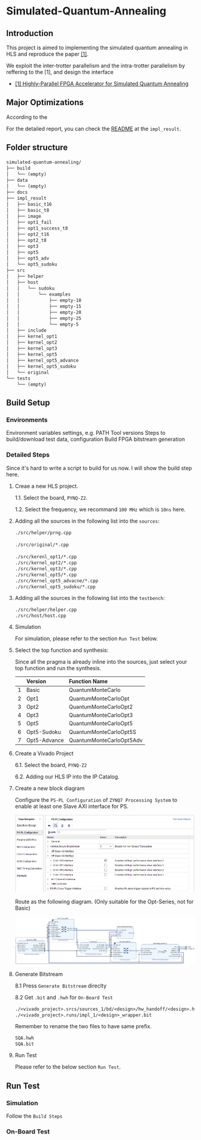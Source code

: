 # Simulated-Quantum-Annealing

## Introduction

This project is aimed to implementing the simulated quantum annealing in HLS and reproduce the paper [[1]](https://github.com/allen880117/Simulated-Quantum-Annealing/blob/main/docs/references/Highly-Parallel_FPGA-Accelerator_for_Simulated_Quantum_Annealing.pdf).

We exploit the inter-trotter parallelism and the intra-trotter parallelism by reffering to the [1], and design the interface 

* [[1] Highly-Parallel FPGA Accelerator for Simulated Quantum Annealing](https://github.com/allen880117/Simulated-Quantum-Annealing/blob/main/docs/references/Highly-Parallel_FPGA-Accelerator_for_Simulated_Quantum_Annealing.pdf)

## Major Optimizations 

According to the

For the detailed report, you can check the [README](https://github.com/allen880117/Simulated-Quantum-Annealing/tree/main/impl_result) at the `impl_result`.

## Folder structure

```
simulated-quantum-annealing/
├── build
│   └── (empty)
├── data
│   └── (empty)
├── docs
├── impl_result
│   ├── basic_t16
│   ├── basic_t8
│   ├── image
│   ├── opt1_fail
│   ├── opt1_success_t8
│   ├── opt2_t16
│   ├── opt2_t8
│   ├── opt3
│   ├── opt5
│   ├── opt5_adv
│   └── opt5_sudoku
├── src
│   ├── helper
│   ├── host
│   │   └── sudoku
│   │       └── examples
│   │           ├── empty-10
│   │           ├── empty-15
│   │           ├── empty-20
│   │           ├── empty-25
│   │           └── empty-5
│   ├── include
│   ├── kernel_opt1
│   ├── kernel_opt2
│   ├── kernel_opt3
│   ├── kernel_opt5
│   ├── kernel_opt5_advance
│   ├── kernel_opt5_sudoku
│   └── original
└── tests
    └── (empty)
```

## Build Setup

### Environments

Environment variables settings, e.g. PATH
Tool versions
Steps to build/download test data, configuration
Build FPGA bitstream generation

### Detailed Steps

Since it's hard to write a script to build for us now. I will show the build step here.

1. Creae a new HLS project.
    
    1.1. Select the board, `PYNQ-Z2`.

    1.2. Select the frequency, we recommand `100 MHz` which is `10ns` here.

2. Adding all the sources in the following list into the `sources`:

    ```text
    ./src/helper/prng.cpp

    ./src/original/*.cpp

    ./src/kerenl_opt1/*.cpp
    ./src/kernel_opt2/*.cpp
    ./src/kernel_opt3/*.cpp
    ./src/kernel_opt5/*.cpp
    ./src/kernel_opt5_advacne/*.cpp
    ./src/kernel_opt5_sudoku/*.cpp
    ```

3. Adding all the sources in the following list into the `testbench`:

    ```text
    ./src/helper/helper.cpp
    ./src/host/host.cpp
    ```

4. Simulation

   For simulation, please refer to the section `Run Test` below.

5. Select the top function and synthesis:

    Since all the pragma is already inline into the sources, just select your top function and run the synthesis. 

    ||Version|Function Name|
    |-|-|-|
    |1|Basic|QuantumMonteCarlo|
    |2|Opt1|QuantumMonteCarloOpt|
    |3|Opt2|QuantumMonteCarloOpt2|
    |4|Opt3|QuantumMonteCarloOpt3|
    |5|Opt5|QuantumMonteCarloOpt5|
    |6|Opt5-Sudoku|QuantumMonteCarloOpt5S|
    |7|Opt5-Advance|QuantumMonteCarloOpt5Adv|

6. Create a Vivado Project

    6.1. Select the board, `PYNQ-Z2`

    6.2. Adding our HLS IP into the IP Catalog.

7. Create a new block diagram

    Configure the `PS-PL Configuration` of `ZYNQ7 Processing System` to enable at least one Slave AXI interface for PS.

    ![ps_pl_config](https://raw.githubusercontent.com/allen880117/Simulated-Quantum-Annealing/main/docs/report_images/ps_pl_config.png)

    Route as the following diagram. (Only suitable for the Opt-Series, not for Basic)

    ![bd](https://raw.githubusercontent.com/allen880117/Simulated-Quantum-Annealing/main/docs/report_images/block_diagram.png)

8. Generate Bitstream

    8.1 Press `Generate Bitstream` direclty

    8.2 Get `.bit` and `.hwh` for `On-Board Test`

    ```text
    ./<vivado_project>.srcs/sources_1/bd/<design>/hw_handoff/<design>.hwh
    ./<vivado_project>.runs/impl_1/<design>_wrapper.bit
    ```

    Remember to rename the two files to have same prefix.

    ```text
    SQA.hwh
    SQA.bit
    ```

9. Run Test

    Please refer to the below section `Run Test`.

## Run Test

### Simulation

Follow the `Build Steps`

### On-Board Test

